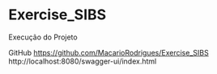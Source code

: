 # Exercise_SIBS

Execução do Projeto



GitHub
https://github.com/MacarioRodrigues/Exercise_SIBS
http://localhost:8080/swagger-ui/index.html